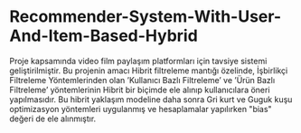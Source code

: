# Recommender-System-With-User-And-Item-Based-Hybrid
Proje kapsamında video film paylaşım platformları için tavsiye sistemi geliştirilmiştir. Bu projenin amacı Hibrit filtreleme mantığı özelinde, İşbirlikçi Filtreleme Yöntemlerinden olan  ’Kullanıcı Bazlı Filtreleme’ ve ’Ürün Bazlı Filtreleme’ yöntemlerinin Hibrit bir biçimde ele alınıp kullanıcılara öneri yapılmasıdır.
Bu hibrit yaklaşım modeline daha sonra Gri kurt ve Guguk kuşu optimizasyon yöntemleri uygulanmış ve hesaplamalar yapılırken "bias" değeri de ele alınmıştır.
